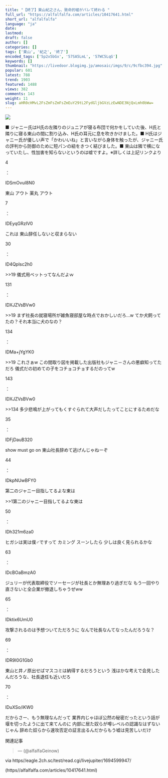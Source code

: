 ```yaml
---
title: "【終了】東山紀之さん、致命的噓がバレて終わる "
full_url: "https://alfalfalfa.com/articles/10417641.html"
short_url: "alfalfalfa"
language: "ja"
date: 
lastmod: 
draft: false
author: []
categories: []
tags: ['東山', '紀之', '終了']
encoded_tags: ['5p2x5bGx', '57SA5LmL', '57WC5LqG']
keywords: []
thumbnail: "https://livedoor.blogimg.jp/amosaic/imgs/9/c/9cfbc394.jpg"
popular: 601
latest: 788
trend: 1903
featured: 1488
views: 382
comments: 143
weight: 11
slug: aHR0cHMvL2FsZmFsZmFsZmEuY29tL2FydGljbGVzLzEwNDE3NjQxLmh0bWw=
---
```


![](https://livedoor.blogimg.jp/amosaic/imgs/9/c/9cfbc394.jpg)

<div><p>■ ジャニー氏はH氏の左隣りのジュニアが寝る布団で何かをしていた後、H氏と隣りに寝る東山の間に割り込み、H氏の耳元に息を吹きかけました。■ H氏はジャニー氏が優しい声で「かわいいね」と言いながら身体を触ったが、ジャニー氏の評判から防御のために短パンの紐をきつく結びました。■ 東山は隣で横になっていたし、性加害を知らないというのは嘘ですよ。※詳しくは上記リンクより</p><p class='res_info'><p class='res_num'>4</p>：<p class='res_name'></p><p class='res_matome'><p class='res_id'>IDSmOvuI8N0</p></p></p> <p class='res_body'>東山 アウト 薬丸 アウト</p> <p class='res_info'><p class='res_num'>7</p>：<p class='res_name'></p><p class='res_matome'><p class='res_id'>IDEyqGRzIV0</p></p></p> <p class='res_body'>これは 東山辞任しないと収まらない</p> <p class='res_info'><p class='res_num'>30</p>：<p class='res_name'></p><p class='res_matome'><p class='res_id'>ID4Qplsc2h0</p></p></p> <p class='res_body_r2'>>>19 儀式用ベットってなんだよｗ</p> <p class='res_info'><p class='res_num'>131</p>：<p class='res_name'></p><p class='res_matome'><p class='res_id'>IDXJZVsBVw0</p></p></p> <p class='res_body_r2'>>>19 まず社長の就寝場所が雑魚寝部屋な時点でおかしいだろ…w てか犬飼ってたの？それ本当に犬のなの？</p> <p class='res_info'><p class='res_num'>134</p>：<p class='res_name'></p><p class='res_matome'><p class='res_id'>IDMa+jYgYK0</p></p></p> <p class='res_body_r2'>>>19 これさぁw この間取り図を掲載した出版社もジャニ－さんの悪癖知ってただろ 儀式だの初めての子をコチョコチョするだのってw</p> <p class='res_info'><p class='res_num'>143</p>：<p class='res_name'></p><p class='res_matome'><p class='res_id'>IDXJZVsBVw0</p></p></p> <p class='res_body_r2'>>>134 多少悲鳴が上がってもくすぐられて大声だしたってことにするためだな</p> <p class='res_info'><p class='res_num'>35</p>：<p class='res_name'></p><p class='res_matome'><p class='res_id'>IDFjDauB320</p></p></p> <p class='res_body'>show must go on 東山社長辞めて逃げんじゃねーぞ</p> <p class='res_info'><p class='res_num'>44</p>：<p class='res_name'></p><p class='res_matome'><p class='res_id'>IDkpNUwBFY0</p></p></p> 第二のジャニー目指してるよな東は <p class='in_ads'></p> <p>>>1第二のジャニー目指してるよな東は</p> <p class='res_info'><p class='res_num'>50</p>：<p class='res_name'></p><p class='res_matome'><p class='res_id'>IDh321m6za0</p></p></p> <p class='res_body'>ヒガシは実は僕♂ですって カミング スーンしたら 少しは良く見られるかな</p> <p class='res_info'><p class='res_num'>63</p>：<p class='res_name'></p><p class='res_matome'><p class='res_id'>IDcBOaBmzA0</p></p></p> <p class='res_body'>ジュリーが代表取締役でソーセージが社長とか無理あり過ぎだな もう一回やり直さないと全企業が撤退しちゃうぜww</p> <p class='res_info'><p class='res_num'>65</p>：<p class='res_name'></p><p class='res_matome'><p class='res_id'>IDktix6UmU0</p></p></p> <p class='res_body'>攻撃されるのは予想ついてただろうに なんで社長なんてなったんだろうな？</p> <p class='res_info'><p class='res_num'>69</p>：<p class='res_name'></p><p class='res_matome'><p class='res_id'>IDR9I0G1Gb0</p></p></p> <p class='res_body'>東山と井ノ原出せばマスコミは納得するだろうという 浅はかな考えで会見したんだろうな、社長退任も近いだろ</p> <p class='res_info'><p class='res_num'>70</p>：<p class='res_name'></p><p class='res_matome'><p class='res_id'>IDuXSo/iKW0</p></p></p> <p class='res_body'>だからさー、もう無理なんだって 業界内じゃほぼ公然の秘密だったという話が堰を切ったように出て来てんのに 内部に居た奴らが噂レベルの認識なはずないじゃん 辞めた奴らから速攻否定の証言出るんだからもう嘘は見苦しいだけ</p> <p id='related-title'>関連記事</p> <p class='in_ads'></p><blockquote class='twitter-tweet'><p lang='und' dir='ltr'></p> — (@alfalfaGeinow) <a href='https//twitter.com/alfalfaGeinow/status/1701951872637014450/'></a></blockquote><p class='via'>via https//eagle.2ch.sc/test/read.cgi/livejupiter/1694599947/</p> </div>

(https//alfalfalfa.com/articles/10417641.html)
